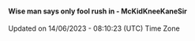 #### Wise man says only fool rush in - McKidKneeKaneSir
Updated on 14/06/2023 - 08:10:23 (UTC) Time Zone
